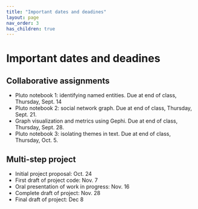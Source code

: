```yaml
---
title: "Important dates and deadines"
layout: page
nav_order: 3
has_children: true
---
```



# Important dates and deadines

## Collaborative assignments

- Pluto notebook 1: identifying named entities. Due at end of class, Thursday, Sept. 14
- Pluto notebook 2: social network graph. Due at end of class, Thursday, Sept. 21.
- Graph visualization and metrics using Gephi. Due at end of class, Thursday, Sept. 28.
- Pluto notebook 3: isolating themes in text.  Due at end of class, Thursday, Oct. 5.




## Multi-step project

- Initial project proposal: Oct. 24
- First draft of project code: Nov. 7
- Oral presentation of work in progress: Nov. 16
- Complete draft of project: Nov. 28
- Final draft of project: Dec 8